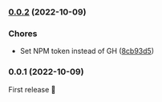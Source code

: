 

### [0.0.2](https://github.com/MorevM/console.css/compare/v0.0.1...v0.0.2) (2022-10-09)


### Chores

* Set NPM token instead of GH ([8cb93d5](https://github.com/MorevM/console.css/commit/8cb93d59e0141bda14c0e8aaf64a791fd0475eea))

### 0.0.1 (2022-10-09)

First release 🎉
